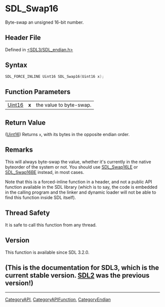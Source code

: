 # SDL_Swap16

Byte-swap an unsigned 16-bit number.

## Header File

Defined in [<SDL3/SDL_endian.h>](https://github.com/libsdl-org/SDL/blob/main/include/SDL3/SDL_endian.h)

## Syntax

```c
SDL_FORCE_INLINE Uint16 SDL_Swap16(Uint16 x);
```

## Function Parameters

|                  |       |                         |
| ---------------- | ----- | ----------------------- |
| [Uint16](Uint16) | **x** | the value to byte-swap. |

## Return Value

([Uint16](Uint16)) Returns `x`, with its bytes in the opposite endian
order.

## Remarks

This will always byte-swap the value, whether it's currently in the native
byteorder of the system or not. You should use [SDL_Swap16LE](SDL_Swap16LE)
or [SDL_Swap16BE](SDL_Swap16BE) instead, in most cases.

Note that this is a forced-inline function in a header, and not a public
API function available in the SDL library (which is to say, the code is
embedded in the calling program and the linker and dynamic loader will not
be able to find this function inside SDL itself).

## Thread Safety

It is safe to call this function from any thread.

## Version

This function is available since SDL 3.2.0.

## (This is the documentation for SDL3, which is the current stable version. [SDL2](https://wiki.libsdl.org/SDL2/) was the previous version!)



----
[CategoryAPI](CategoryAPI), [CategoryAPIFunction](CategoryAPIFunction), [CategoryEndian](CategoryEndian)

